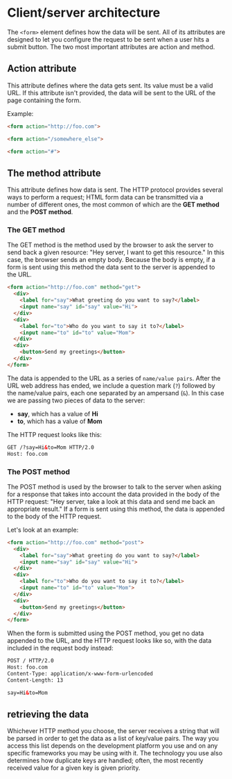 # Client/server architecture

The `<form>` element defines how the data will be sent. All of its attributes are designed to let you configure the request to be sent when a user hits a submit button. The two most important attributes are action and method.

## Action attribute

This attribute defines where the data gets sent. Its value must be a valid URL. If this attribute isn't provided, the data will be sent to the URL of the page containing the form.

Example:

```html
<form action="http://foo.com">
```

```html
<form action="/somewhere_else">
```

```html
<form action="#">
```

## The method attribute

This attribute defines how data is sent. The HTTP protocol provides several ways to perform a request; HTML form data can be transmitted via a number of different ones, the most common of which are the **GET method** and the **POST method**.

### The GET method

The GET method is the method used by the browser to ask the server to send back a given resource: "Hey server, I want to get this resource." In this case, the browser sends an empty body. Because the body is empty, if a form is sent using this method the data sent to the server is appended to the URL.

```html
<form action="http://foo.com" method="get">
  <div>
    <label for="say">What greeting do you want to say?</label>
    <input name="say" id="say" value="Hi">
  </div>
  <div>
    <label for="to">Who do you want to say it to?</label>
    <input name="to" id="to" value="Mom">
  </div>
  <div>
    <button>Send my greetings</button>
  </div>
</form>
```

The data is appended to the URL as a series of `name/value pairs`. After the URL web address has ended, we include a question mark (`?`) followed by the name/value pairs, each one separated by an ampersand (`&`). In this case we are passing two pieces of data to the server:

- **say**, which has a value of **Hi**
- **to**, which has a value of **Mom**

The HTTP request looks like this:

```html
GET /?say=Hi&to=Mom HTTP/2.0
Host: foo.com
```

### The POST method

The POST method is used by the browser to talk to the server when asking for a response that takes into account the data provided in the body of the HTTP request: "Hey server, take a look at this data and send me back an appropriate result." If a form is sent using this method, the data is appended to the body of the HTTP request.

Let's look at an example:

```html
<form action="http://foo.com" method="post">
  <div>
    <label for="say">What greeting do you want to say?</label>
    <input name="say" id="say" value="Hi">
  </div>
  <div>
    <label for="to">Who do you want to say it to?</label>
    <input name="to" id="to" value="Mom">
  </div>
  <div>
    <button>Send my greetings</button>
  </div>
</form>
```

When the form is submitted using the POST method, you get no data appended to the URL, and the HTTP request looks like so, with the data included in the request body instead:

```html
POST / HTTP/2.0
Host: foo.com
Content-Type: application/x-www-form-urlencoded
Content-Length: 13

say=Hi&to=Mom
```

## retrieving the data

Whichever HTTP method you choose, the server receives a string that will be parsed in order to get the data as a list of key/value pairs. The way you access this list depends on the development platform you use and on any specific frameworks you may be using with it. The technology you use also determines how duplicate keys are handled; often, the most recently received value for a given key is given priority.

